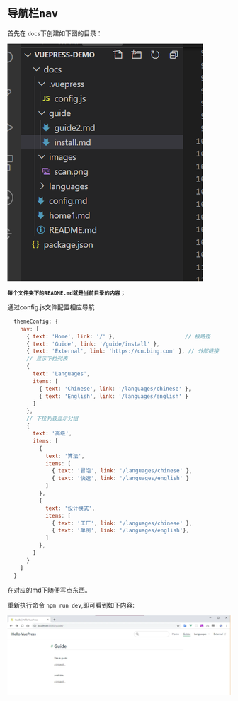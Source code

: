 # `导航栏nav`

  首先在 `docs`下创建如下图的目录：

  ![image text](../images/content.png)


  **`每个文件夹下的README.md就是当前目录的内容；`** <br>

  通过config.js文件配置相应导航

  ```js
    themeConfig: {
      nav: [
        { text: 'Home', link: '/' },                      // 根路径
        { text: 'Guide', link: '/guide/install' },
        { text: 'External', link: 'https://cn.bing.com' }, // 外部链接
        // 显示下拉列表
        {
          text: 'Languages',
          items: [
            { text: 'Chinese', link: '/languages/chinese' },
            { text: 'English', link: '/languages/english' }
          ]
        },
        // 下拉列表显示分组
        {
          text: '高级',
          items: [
            { 
              text: '算法', 
              items: [
                { text: '冒泡', link: '/languages/chinese' },
                { text: '快速', link: '/languages/english' }
              ] 
            },
            { 
              text: '设计模式', 
              items: [
                { text: '工厂', link: '/languages/chinese' },
                { text: '单例', link: '/languages/english'},
              ] 
            },
          ]
        }
      ]
    }
  ```

  在对应的md下随便写点东西。<br>

  重新执行命令 `npm run dev`,即可看到如下内容:

  ![image text](../images/guide.png)